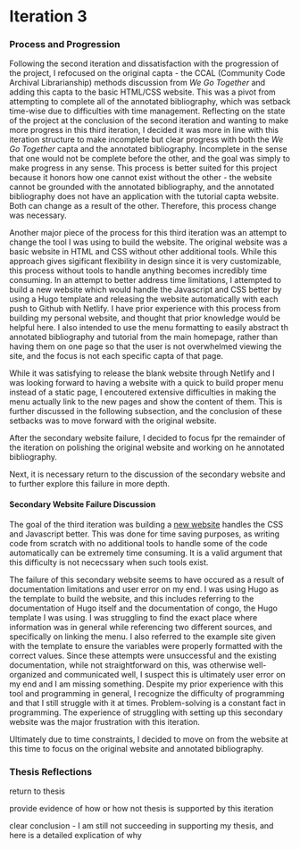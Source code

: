 # Iteration 3

### Process and Progression 

Following the second iteration and dissatisfaction with the progression of the project, I 
refocused on the original capta - the CCAL (Community Code Archival Librarianship) methods discussion from *We Go Together* and adding this capta to the basic HTML/CSS website. 
This was a pivot from attempting to complete all of the annotated bibliography, which was 
setback time-wise due to difficulties with time management. Reflecting on the state of the 
project at the conclusion of the second iteration and wanting to make more progress in this 
third iteration, I decided it was more in line with this iteration structure to make 
incomplete but clear progress with both the *We Go Together* capta and the annotated bibliography. Incomplete in the sense that one would not be complete before the other, and 
the goal was simply to make progress in any sense. This process is better suited for this project because it honors how one cannot exist without the other - the website cannot be grounded with the annotated bibliography, and the annotated bibliography does not have an application with the tutorial capta website. Both can change as a result of the other. Therefore, this process change was necessary. 

Another major piece of the process for this third iteration was an attempt to change the tool I was using to build the website. The original website was a basic website in HTML and CSS without other additional tools. While this approach gives sigificant flexibility in design since it is very customizable, this process without tools to handle anything becomes incredibly time consuming. In an attempt to better address time limitations, I attempted to build a new website which would handle the Javascript and CSS better by using a Hugo template and releasing the website automatically with each push to Github with Netlify. I have prior experience with this process from building my personal website, and thought that prior knowledge would be helpful here. I also intended to use the menu formatting to easily abstract th annotated bibliography and tutorial from the main homepage, rather than having them on one page so that the user is not overwhelmed viewing the site, and the focus is not each specific capta of that page. 

While it was satisfying to release the blank website through Netlify and I was looking forward to having a website with a quick to build proper menu instead of a static page, I encoutered extensive difficulties in making the menu actually link to the new pages and show the content of them. This is further discussed in the following subsection, and the conclusion of these setbacks was to move forward with the original website. 

After the secondary website failure, I decided to focus fpr the remainder of the iteration on polishing the original website and working on he annotated bibliography. 


Next, it is necessary return to the discussion of the secondary website and to further explore this failure in more depth.

#### Secondary Website Failure Discussion 
The goal of the third iteration was building a [new website](https://ccalweb2.netlify.app)
handles the CSS and Javascript better. This was done for time saving purposes, as writing code from scratch with no additional tools to handle some of the code automatically can be extremely time consuming. It is a valid argument that this difficulty is not nececssary when such tools exist. 

The failure of this secondary website seems to have occured as a result of documentation limitations and user error on my end. I was using Hugo as the template to build the website, and this includes referring to the documentation of Hugo itself and the documentation of congo, the Hugo template I was using. I was struggling to find the exact place where information was in general while referencing two different sources, and specifically on linking the menu. I also referred to the example site given with the template to ensure the variables were properly formatted with the correct values. Since these attempts were unsuccessful and the existing documentation, while not straightforward on this, was otherwise well-organized and communicated well, I suspect this is ultimately user error on my end and I am missing something. Despite my prior experience with this tool and programming in general, I recognize the difficulty of programming and that I still struggle with it at times. Problem-solving is a constant fact in programming. The experience of struggling with setting up this secondary website was the major frustration with this iteration. 

Ultimately due to time constraints, I decided to move on from the website at this time to focus on the original website and annotated bibliography. 

### Thesis Reflections 

return to thesis 

provide evidence of how or how not thesis is supported by this iteration 

clear conclusion - I am still not succeeding in 
supporting my thesis, and here is a detailed explication of why


